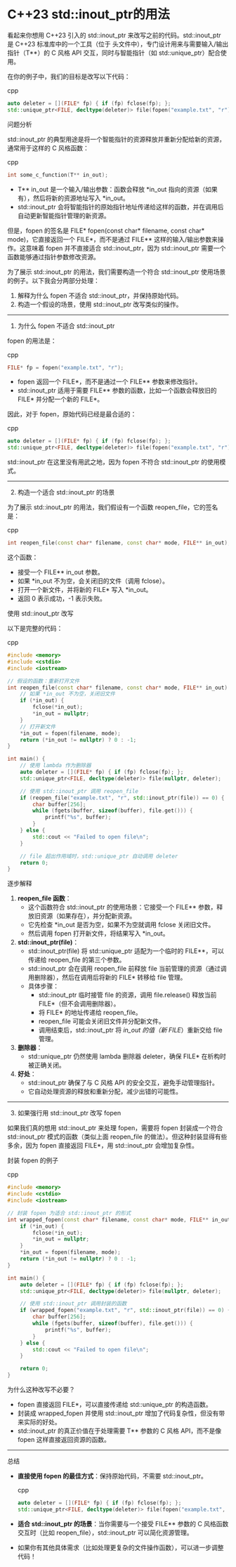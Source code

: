 # C++23 std::inout_ptr的用法

看起来你想用 C++23 引入的 std::inout_ptr 来改写之前的代码。std::inout_ptr 是 C++23 标准库中的一个工具（位于 <memory> 头文件中），专门设计用来与需要输入/输出指针（T**）的 C 风格 API 交互，同时与智能指针（如 std::unique_ptr）配合使用。

在你的例子中，我们的目标是改写以下代码：

cpp

```cpp
auto deleter = [](FILE* fp) { if (fp) fclose(fp); };
std::unique_ptr<FILE, decltype(deleter)> file(fopen("example.txt", "r"), deleter);
```

问题分析

std::inout_ptr 的典型用途是将一个智能指针的资源释放并重新分配给新的资源，通常用于这样的 C 风格函数：

cpp

```cpp
int some_c_function(T** in_out);
```

- T** in_out 是一个输入/输出参数：函数会释放 *in_out 指向的资源（如果有），然后将新的资源地址写入 *in_out。
- std::inout_ptr 会将智能指针的原始指针地址传递给这样的函数，并在调用后自动更新智能指针管理的新资源。

但是，fopen 的签名是 FILE* fopen(const char* filename, const char* mode)，它直接返回一个 FILE*，而不是通过 FILE** 这样的输入/输出参数来操作。这意味着 fopen 并不直接适合 std::inout_ptr，因为 std::inout_ptr 需要一个函数能够通过指针参数修改资源。

为了展示 std::inout_ptr 的用法，我们需要构造一个符合 std::inout_ptr 使用场景的例子。以下我会分两部分处理：

1. 解释为什么 fopen 不适合 std::inout_ptr，并保持原始代码。
2. 构造一个假设的场景，使用 std::inout_ptr 改写类似的操作。

------

1. 为什么 fopen 不适合 std::inout_ptr

fopen 的用法是：

cpp

```cpp
FILE* fp = fopen("example.txt", "r");
```

- fopen 返回一个 FILE*，而不是通过一个 FILE** 参数来修改指针。
- std::inout_ptr 适用于需要 FILE** 参数的函数，比如一个函数会释放旧的 FILE* 并分配一个新的 FILE*。

因此，对于 fopen，原始代码已经是最合适的：

cpp

```cpp
auto deleter = [](FILE* fp) { if (fp) fclose(fp); };
std::unique_ptr<FILE, decltype(deleter)> file(fopen("example.txt", "r"), deleter);
```

std::inout_ptr 在这里没有用武之地，因为 fopen 不符合 std::inout_ptr 的使用模式。

------

2. 构造一个适合 std::inout_ptr 的场景

为了展示 std::inout_ptr 的用法，我们假设有一个函数 reopen_file，它的签名是：

cpp

```cpp
int reopen_file(const char* filename, const char* mode, FILE** in_out);
```

这个函数：

- 接受一个 FILE** in_out 参数。
- 如果 *in_out 不为空，会关闭旧的文件（调用 fclose）。
- 打开一个新文件，并将新的 FILE* 写入 *in_out。
- 返回 0 表示成功，-1 表示失败。

使用 std::inout_ptr 改写

以下是完整的代码：

cpp

```cpp
#include <memory>
#include <cstdio>
#include <iostream>

// 假设的函数：重新打开文件
int reopen_file(const char* filename, const char* mode, FILE** in_out) {
    // 如果 *in_out 不为空，关闭旧文件
    if (*in_out) {
        fclose(*in_out);
        *in_out = nullptr;
    }
    // 打开新文件
    *in_out = fopen(filename, mode);
    return (*in_out != nullptr) ? 0 : -1;
}

int main() {
    // 使用 lambda 作为删除器
    auto deleter = [](FILE* fp) { if (fp) fclose(fp); };
    std::unique_ptr<FILE, decltype(deleter)> file(nullptr, deleter);

    // 使用 std::inout_ptr 调用 reopen_file
    if (reopen_file("example.txt", "r", std::inout_ptr(file)) == 0) {
        char buffer[256];
        while (fgets(buffer, sizeof(buffer), file.get())) {
            printf("%s", buffer);
        }
    } else {
        std::cout << "Failed to open file\n";
    }

    // file 超出作用域时，std::unique_ptr 自动调用 deleter
    return 0;
}
```

逐步解释

1. **reopen_file 函数**：
   - 这个函数符合 std::inout_ptr 的使用场景：它接受一个 FILE** 参数，释放旧资源（如果存在），并分配新资源。
   - 它先检查 *in_out 是否为空，如果不为空就调用 fclose 关闭旧文件。
   - 然后调用 fopen 打开新文件，将结果写入 *in_out。
2. **std::inout_ptr(file)**：
   - std::inout_ptr(file) 将 std::unique_ptr 适配为一个临时的 FILE**，可以传递给 reopen_file 的第三个参数。
   - std::inout_ptr 会在调用 reopen_file 前释放 file 当前管理的资源（通过调用删除器），然后在调用后将新的 FILE* 转移给 file 管理。
   - 具体步骤：
     - std::inout_ptr 临时接管 file 的资源，调用 file.release() 释放当前 FILE*（但不会调用删除器）。
     - 将 FILE* 的地址传递给 reopen_file。
     - reopen_file 可能会关闭旧文件并分配新文件。
     - 调用结束后，std::inout_ptr 将 *in_out 的值（新 FILE*）重新交给 file 管理。
3. **删除器**：
   - std::unique_ptr 仍然使用 lambda 删除器 deleter，确保 FILE* 在析构时被正确关闭。
4. **好处**：
   - std::inout_ptr 确保了与 C 风格 API 的安全交互，避免手动管理指针。
   - 它自动处理资源的释放和重新分配，减少出错的可能性。

------

3. 如果强行用 std::inout_ptr 改写 fopen

如果我们真的想用 std::inout_ptr 来处理 fopen，需要将 fopen 封装成一个符合 std::inout_ptr 模式的函数（类似上面 reopen_file 的做法）。但这种封装显得有些多余，因为 fopen 直接返回 FILE*，用 std::inout_ptr 会增加复杂性。

封装 fopen 的例子

cpp

```cpp
#include <memory>
#include <cstdio>
#include <iostream>

// 封装 fopen 为适合 std::inout_ptr 的形式
int wrapped_fopen(const char* filename, const char* mode, FILE** in_out) {
    if (*in_out) {
        fclose(*in_out);
        *in_out = nullptr;
    }
    *in_out = fopen(filename, mode);
    return (*in_out != nullptr) ? 0 : -1;
}

int main() {
    auto deleter = [](FILE* fp) { if (fp) fclose(fp); };
    std::unique_ptr<FILE, decltype(deleter)> file(nullptr, deleter);

    // 使用 std::inout_ptr 调用封装的函数
    if (wrapped_fopen("example.txt", "r", std::inout_ptr(file)) == 0) {
        char buffer[256];
        while (fgets(buffer, sizeof(buffer), file.get())) {
            printf("%s", buffer);
        }
    } else {
        std::cout << "Failed to open file\n";
    }

    return 0;
}
```

为什么这种改写不必要？

- fopen 直接返回 FILE*，可以直接传递给 std::unique_ptr 的构造函数。
- 封装成 wrapped_fopen 并使用 std::inout_ptr 增加了代码复杂性，但没有带来实际的好处。
- std::inout_ptr 的真正价值在于处理需要 T** 参数的 C 风格 API，而不是像 fopen 这样直接返回资源的函数。

------

总结

- **直接使用 fopen 的最佳方式**：保持原始代码，不需要 std::inout_ptr。

  cpp

  ```cpp
  auto deleter = [](FILE* fp) { if (fp) fclose(fp); };
  std::unique_ptr<FILE, decltype(deleter)> file(fopen("example.txt", "r"), deleter);
  ```

- **适合 std::inout_ptr 的场景**：当你需要与一个接受 FILE** 参数的 C 风格函数交互时（比如 reopen_file），std::inout_ptr 可以简化资源管理。

- 如果你有其他具体需求（比如处理更复杂的文件操作函数），可以进一步调整代码！